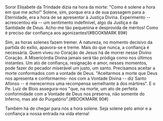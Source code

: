 
Soror Elisabete da Trindade dizia na hora da morte: "Como é solene a hora em que me acho!" Solene, sim, porque era a de sua passagem para a Eternidade, era a hora de se apresentar à Justiça Divina. Experimento -- acrescentou ela -- um sentimento indefinível, algo da Justiça e da Santidade de Deus. Acho-me tão pequenina e desprovida de méritos! Como é preciso dar confiança aos agonizantes!(#BOOKMARK 89#)

Sim, as horas solenes fazem tremer. A natureza, no momento decisivo da partida do exílio, apavora-se e treme. Mais do que nunca, a confiança é necessária. Quem viveu no Coração de Jesus há de morrer nesse Divino Coração. A Misericórdia Divina jamais será tão pródiga como nos últimos instantes. Um ato de confiança, resignação e amor, nesses momentos, pode fazer do pecador miserável um justo, um santo. Precisamos aceitar a morte conformados com a vontade de Deus. "Aceitarmos a morte que Deus nos apresenta e conformarmo- nos com a Vontade Divina -- diz Santo Afonso -- é merecermos uma recompensa semelhante à dos mártires". E o Pe. Luiz de Blois assegura-nos "que, na morte, um ato de perfeita conformidade com a Vontade de Deus nos preserva, não somente do Inferno, mas até do Purgatório".(#BOOKMARK 90#)

Também há de chegar para nós a hora solene. Seja solene pelo amor e a confiança a nossa entrada na vida eterna!

